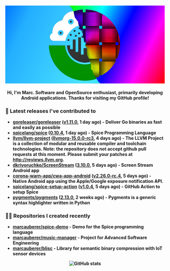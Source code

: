 <p align="center">
	<img src="https://raw.githubusercontent.com/marcauberer/marcauberer/master/images/frontpage-image.jpg">
	<br><br>
	<b>Hi, I'm Marc. Software and OpenSource enthusiast, primarily developing Android applications. Thanks for visiting my GitHub profile!
</p>

### 🚀 Latest releases I've contributed to


- [goreleaser/goreleaser](https://github.com/goreleaser/goreleaser) ([v1.11.0](https://github.com/goreleaser/goreleaser/releases/tag/v1.11.0), 1 day ago) - Deliver Go binaries as fast and easily as possible
- [spicelang/spice](https://github.com/spicelang/spice) ([0.10.4](https://github.com/spicelang/spice/releases/tag/0.10.4), 1 day ago) - Spice Programming Language
- [llvm/llvm-project](https://github.com/llvm/llvm-project) ([llvmorg-15.0.0-rc3](https://github.com/llvm/llvm-project/releases/tag/llvmorg-15.0.0-rc3), 4 days ago) - The LLVM Project is a collection of modular and reusable compiler and toolchain technologies. Note: the repository does not accept github pull requests at this moment. Please submit your patches at http://reviews.llvm.org.
- [dkrivoruchko/ScreenStream](https://github.com/dkrivoruchko/ScreenStream) ([3.10.0](https://github.com/dkrivoruchko/ScreenStream/releases/tag/3.10.0), 5 days ago) - Screen Stream Android app
- [corona-warn-app/cwa-app-android](https://github.com/corona-warn-app/cwa-app-android) ([v2.26.0-rc.4](https://github.com/corona-warn-app/cwa-app-android/releases/tag/v2.26.0-rc.4), 5 days ago) - Native Android app using the Apple/Google exposure notification API.
- [spicelang/spice-setup-action](https://github.com/spicelang/spice-setup-action) ([v1.0.4](https://github.com/spicelang/spice-setup-action/releases/tag/v1.0.4), 5 days ago) - GitHub Action to setup Spice 
- [pygments/pygments](https://github.com/pygments/pygments) ([2.13.0](https://github.com/pygments/pygments/releases/tag/2.13.0), 2 weeks ago) - Pygments is a generic syntax highlighter written in Python

### 👨‍💻 Repositories I created recently
- [marcauberer/spice-demo](https://github.com/marcauberer/spice-demo) - Demo for the Spice programming language
- [marcauberer/music-manager](https://github.com/marcauberer/music-manager) - Project for Advanced Software Engineering
- [marcauberer/blisc](https://github.com/marcauberer/blisc) - Library for semantic binary compression with IoT sensor devices

<p align="center">
	<img src="https://github-readme-stats.vercel.app/api?username=marcauberer&show_icons=true&theme=dark" alt="GitHub stats">
</p>
